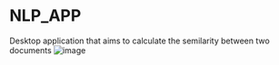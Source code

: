 # NLP_APP
 Desktop application that aims to calculate the semilarity between two documents 
 ![image](https://user-images.githubusercontent.com/74371921/213939095-d33f8cf7-3c20-47bd-ae91-43ee7ada35b5.png)

